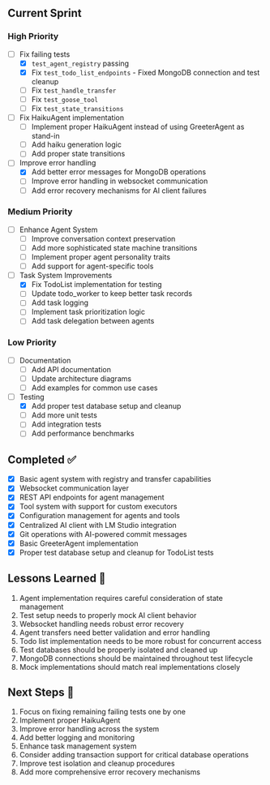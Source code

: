 ## Current Sprint

### High Priority
- [ ] Fix failing tests
  - [x] `test_agent_registry` passing
  - [x] Fix `test_todo_list_endpoints` - Fixed MongoDB connection and test cleanup
  - [ ] Fix `test_handle_transfer`
  - [ ] Fix `test_goose_tool`
  - [ ] Fix `test_state_transitions`
- [ ] Fix HaikuAgent implementation
  - [ ] Implement proper HaikuAgent instead of using GreeterAgent as stand-in
  - [ ] Add haiku generation logic
  - [ ] Add proper state transitions
- [ ] Improve error handling
  - [x] Add better error messages for MongoDB operations
  - [ ] Improve error handling in websocket communication
  - [ ] Add error recovery mechanisms for AI client failures

### Medium Priority
- [ ] Enhance Agent System
  - [ ] Improve conversation context preservation
  - [ ] Add more sophisticated state machine transitions
  - [ ] Implement proper agent personality traits
  - [ ] Add support for agent-specific tools
- [ ] Task System Improvements
  - [x] Fix TodoList implementation for testing
  - [ ] Update todo_worker to keep better task records
  - [ ] Add task logging
  - [ ] Implement task prioritization logic
  - [ ] Add task delegation between agents

### Low Priority
- [ ] Documentation
  - [ ] Add API documentation
  - [ ] Update architecture diagrams
  - [ ] Add examples for common use cases
- [ ] Testing
  - [x] Add proper test database setup and cleanup
  - [ ] Add more unit tests
  - [ ] Add integration tests
  - [ ] Add performance benchmarks

## Completed ✅
- [x] Basic agent system with registry and transfer capabilities
- [x] Websocket communication layer
- [x] REST API endpoints for agent management
- [x] Tool system with support for custom executors
- [x] Configuration management for agents and tools
- [x] Centralized AI client with LM Studio integration
- [x] Git operations with AI-powered commit messages
- [x] Basic GreeterAgent implementation
- [x] Proper test database setup and cleanup for TodoList tests

## Lessons Learned 📝
1. Agent implementation requires careful consideration of state management
2. Test setup needs to properly mock AI client behavior
3. Websocket handling needs robust error recovery
4. Agent transfers need better validation and error handling
5. Todo list implementation needs to be more robust for concurrent access
6. Test databases should be properly isolated and cleaned up
7. MongoDB connections should be maintained throughout test lifecycle
8. Mock implementations should match real implementations closely

## Next Steps 🚀
1. Focus on fixing remaining failing tests one by one
2. Implement proper HaikuAgent
3. Improve error handling across the system
4. Add better logging and monitoring
5. Enhance task management system
6. Consider adding transaction support for critical database operations
7. Improve test isolation and cleanup procedures
8. Add more comprehensive error recovery mechanisms 
